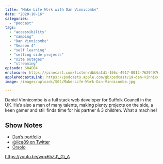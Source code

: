 ```yaml
---
title: "Make Life Work with Dan Vinnicombe"
date: "2020-10-16"
categories: 
  - "podcast"
tags: 
  - "accessibility"
  - "camping"
  - "Dan Vinnicombe"
  - "Season 4"
  - "self learning"
  - "selling side projects"
  - "site outages"
  - "streaming"
episode: S04E04
enclosure: https://pinecast.com/listen/dbb6a1d1-166c-4917-8012-762949761f07.mp3
applePodcastsLink: https://podcasts.apple.com/gb/podcast/19-dan-vinnicombe/id1490247567?i=1000587027995
image: /images/uploads/S04/Make-Life-Work-Dan-Vinnicombe.jpg

---
```


Daniel Vinnicombe is a full stack web developer for Suffolk Council in the UK. He’s also a man of many talents, making plenty projects on the side, a keen gamer and still finds time for his partner & 3 children. What a machine!

## Show Notes

- [Dan’s portfolio](https://www.iice89.xyz/)
- [@iice89 on Twitter](https://mobile.twitter.com/iiCe89)
- [Orsolo](https://orsolo.com/)

https://youtu.be/wqx65ZJ\_G\_A
